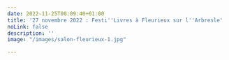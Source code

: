 ```yaml
---
date: 2022-11-25T00:09:40+01:00
title: '27 novembre 2022 : Festi''Livres à Fleurieux sur l''Arbresle'
noLink: false
description: ''
image: "/images/salon-fleurieux-1.jpg"

---
```


